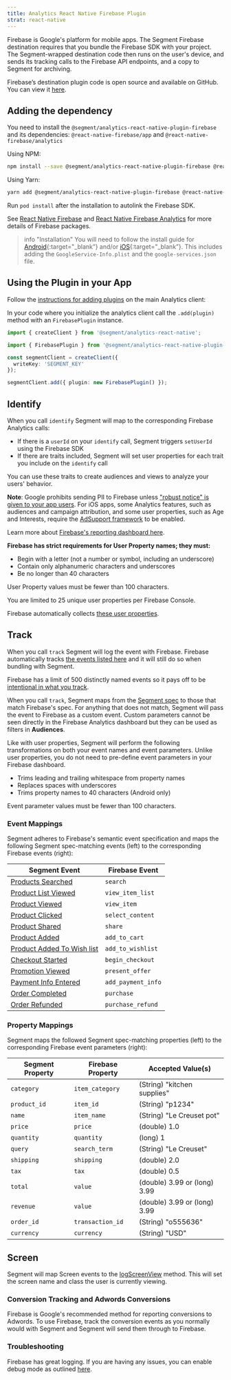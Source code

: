 ```yaml
---
title: Analytics React Native Firebase Plugin
strat: react-native
---
```

Firebase is Google's platform for mobile apps. The Segment Firebase destination requires that you bundle the Firebase SDK with your project. The Segment-wrapped destination code then runs on the user's device, and sends its tracking calls to the Firebase API endpoints, and a copy to Segment for archiving.

Firebase’s destination plugin code is open source and available on GitHub. You can view it [here](https://github.com/segmentio/analytics-react-native/tree/master/packages/plugins/plugin-firebase).

## Adding the dependency

You need to install the `@segment/analytics-react-native-plugin-firebase` and its dependencies: `@react-native-firebase/app` and `@react-native-firebase/analytics`

Using NPM:
```bash
npm install --save @segment/analytics-react-native-plugin-firebase @react-native-firebase/app @react-native-firebase/analytics
```

Using Yarn:
```bash
yarn add @segment/analytics-react-native-plugin-firebase @react-native-firebase/app @react-native-firebase/analytics
```

Run `pod install` after the installation to autolink the Firebase SDK.

See [React Native Firebase](https://rnfirebase.io) and [React Native Firebase Analytics](https://rnfirebase.io/analytics/usage) for more details of Firebase packages.

> info "Installation"
> You will need to follow the install guide for [Android](https://rnfirebase.io/analytics/usage/installation/android){:target="_blank”} and/or [iOS](https://rnfirebase.io/analytics/usage/installation/ios){:target="_blank”}. This includes adding the `GoogleService-Info.plist` and the `google-services.json` file.


## Using the Plugin in your App

Follow the [instructions for adding plugins](https://github.com/segmentio/analytics-react-native#adding-plugins) on the main Analytics client:

In your code where you initialize the analytics client call the `.add(plugin)` method with an `FirebasePlugin` instance. 

```ts
import { createClient } from '@segment/analytics-react-native';

import { FirebasePlugin } from '@segment/analytics-react-native-plugin-firebase';

const segmentClient = createClient({
  writeKey: 'SEGMENT_KEY'
});

segmentClient.add({ plugin: new FirebasePlugin() });
```
## Identify

When you call `identify` Segment will map to the corresponding Firebase Analytics calls:

- If there is a `userId` on your `identify` call, Segment triggers `setUserId` using the Firebase SDK
- If there are traits included, Segment will set user properties for each trait you include on the `identify` call

You can use these traits to create audiences and views to analyze your users' behavior.

**Note**: Google prohibits sending PII to Firebase unless ["robust notice" is given to your app users](https://firebase.google.com/policies/analytics/). For iOS apps, some Analytics features, such as audiences and campaign attribution, and some user properties, such as Age and Interests, require the [AdSupport framework](https://developer.apple.com/reference/adsupport) to be enabled.

Learn more about [Firebase's reporting dashboard here](https://support.google.com/firebase/answer/6317517?hl=en&ref_topic=6317489).

**Firebase has strict requirements for User Property names; they must:**

- Begin with a letter (not a number or symbol, including an underscore)
- Contain only alphanumeric characters and underscores
- Be no longer than 40 characters

User Property values must be fewer than 100 characters.

You are limited to 25 unique user properties per Firebase Console.

Firebase automatically collects [these user properties](https://support.google.com/firebase/answer/6317486).

## Track

When you call `track` Segment will log the event with Firebase. Firebase automatically tracks [the events listed here](https://support.google.com/firebase/answer/6317485) and it will still do so when bundling with Segment.

Firebase has a limit of 500 distinctly named events so it pays off to be [intentional in what you track](/docs/protocols/tracking-plan/best-practices/).

When you call `track`, Segment maps from the [Segment spec](/docs/connections/spec/) to those that match Firebase's spec. For anything that does not match, Segment will pass the event to Firebase as a custom event. Custom parameters cannot be seen directly in the Firebase Analytics dashboard but they can be used as filters in **Audiences**.

Like with user properties, Segment will perform the following transformations on both your event names and event parameters. Unlike user properties, you do not need to pre-define event parameters in your Firebase dashboard.

- Trims leading and trailing whitespace from property names
- Replaces spaces with underscores
- Trims property names to 40 characters (Android only)

Event parameter values must be fewer than 100 characters.

### Event Mappings

Segment adheres to Firebase's semantic event specification and maps the following Segment spec-matching events (left) to the corresponding Firebase events (right):

| Segment Event                                                                                | Firebase Event     |
| -------------------------------------------------------------------------------------------- | ------------------ |
| [Products Searched](/docs/connections/spec/ecommerce/v2/#products-searched)                  | `search`           |
| [Product List Viewed](/docs/connections/spec/ecommerce/v2/#product-list-viewed)              | `view_item_list`   |
| [Product Viewed](/docs/connections/spec/ecommerce/v2/#product-viewed)                        | `view_item`        |
| [Product Clicked](/docs/connections/spec/ecommerce/v2/#product-clicked)                      | `select_content`   |
| [Product Shared](/docs/connections/spec/ecommerce/v2/#product-shared)                        | `share`            |
| [Product Added](/docs/connections/spec/ecommerce/v2/#product-added)                          | `add_to_cart`      |
| [Product Added To Wish list](/docs/connections/spec/ecommerce/v2/#product-added-to-wishlist) | `add_to_wishlist`  |
| [Checkout Started](/docs/connections/spec/ecommerce/v2/#checkout-started)                    | `begin_checkout`   |
| [Promotion Viewed](/docs/connections/spec/ecommerce/v2/#promotion-viewed)                    | `present_offer`    |
| [Payment Info Entered](/docs/connections/spec/ecommerce/v2/#payment-info-entered)            | `add_payment_info` |
| [Order Completed](/docs/connections/spec/ecommerce/v2/#order-completed)                      | `purchase`         |
| [Order Refunded](/docs/connections/spec/ecommerce/v2/#order-refunded)                        | `purchase_refund`  |

### Property Mappings

Segment maps the followed Segment spec-matching properties (left) to the corresponding Firebase event parameters (right):

| Segment Property | Firebase Property | Accepted Value(s)            |
| ---------------- | ----------------- | ---------------------------- |
| `category`       | `item_category`   | (String) "kitchen supplies"  |
| `product_id`     | `item_id`         | (String) "p1234"             |
| `name`           | `item_name`       | (String) "Le Creuset pot"    |
| `price`          | `price`           | (double) 1.0                 |
| `quantity`       | `quantity`        | (long) 1                     |
| `query`          | `search_term`     | (String) "Le Creuset"        |
| `shipping`       | `shipping`        | (double) 2.0                 |
| `tax`            | `tax`             | (double) 0.5                 |
| `total`          | `value`           | (double) 3.99 or (long) 3.99 |
| `revenue`        | `value`           | (double) 3.99 or (long) 3.99 |
| `order_id`       | `transaction_id`  | (String) "o555636"           |
| `currency`       | `currency`        | (String) "USD"               |

## Screen

Segment will map Screen events to the [logScreenView](https://rnfirebase.io/reference/analytics#logScreenView) method. This will set the screen name and class the user is currently viewing.

### **Conversion Tracking and Adwords Conversions**

Firebase is Google's recommended method for reporting conversions to Adwords. To use Firebase, track the conversion events as you normally would with Segment and Segment will send them through to Firebase.

### Troubleshooting

Firebase has great logging. If you are having any issues, you can enable debug mode as outlined [here](https://firebase.google.com/docs/analytics/debugview).

